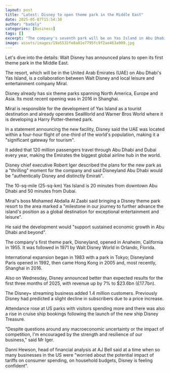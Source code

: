 ```yaml
---
layout: post
title: "Latest: Disney to open theme park in the Middle East"
date: 2025-05-07T15:54:38
author: "badely"
categories: [Business]
tags: []
excerpt: "The company's seventh park will be on Yas Island in Abu Dhabi."
image: assets/images/19a5532fe8a81e7795fc9f2ae463a909.jpg
---
```


Let's dive into the details: Walt Disney has announced plans to open its first theme park in the Middle East. 

The resort, which will be in the United Arab Emirates (UAE) on Abu Dhabi's Yas Island, is a collaboration between Walt Disney and local leisure and entertainment company Miral. 

Disney already has six theme parks spanning North America, Europe and Asia. Its most recent opening was in 2016 in Shanghai.

Miral is responsible for the development of Yas Island as a tourist destination and already operates SeaWorld and Warner Bros World where it is developing a Harry Potter-themed park. 

In a statement announcing the new facility, Disney said the UAE was located within a four-hour flight of one-third of the world's population, making it a "significant gateway for tourism".

It added that 120 million passengers travel through Abu Dhabi and Dubai every year, making the Emirates the biggest global airline hub in the world.

Disney chief executive Robert Iger described the plans for the new park as a "thrilling" moment for the company and said Disneyland Abu Dhabi would be "authentically Disney and distinctly Emirati".

The 10-sq-mile (25-sq-km) Yas Island is 20 minutes from downtown Abu Dhabi and 50 minutes from Dubai. 

Miral's boss Mohamed Abdalla Al Zaabi said bringing a Disney theme park resort to the area marked a "milestone in our journey to further advance the island's position as a global destination for exceptional entertainment and leisure". 

He said the development would "support sustained economic growth in Abu Dhabi and beyond".

The company's first theme park, Disneyland, opened in Anaheim, California in 1955. It was followed in 1971 by Walt Disney World in Orlando, Florida.

International expansion began in 1983 with a park in Tokyo; Disneyland Paris  opened in 1992, then came Hong Kong in 2005 and, most recently, Shanghai in 2016. 

Also on Wednesday, Disney announced better than expected results for the first three months of 2025, with revenue up by 7% to $23.6bn (£17.7bn). 

The Disney+ streaming business added 1.4 million customers. Previously Disney had predicted a slight decline in subscribers due to a price increase.  

Attendance rose at US parks with visitors spending more and there was also a rise in cruise ship bookings following the launch of the new ship Disney Treasure. 

"Despite questions around any macroeconomic uncertainty or the impact of competition, I'm encouraged by the strength and resilience of our business," said Mr Iger.

Danni Hewson, head of financial analysis at AJ Bell said at a time when so many businesses in the US were "worried about the potential impact of tariffs on consumer spending, on household budgets, Disney is feeling confident". 

